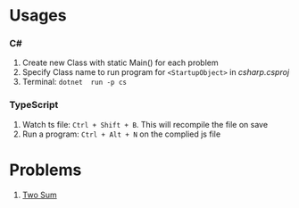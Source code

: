 # Usages
### C#
1. Create new Class with static Main() for each problem
2. Specify Class name to run program for ```<StartupObject>``` in *csharp.csproj*
3. Terminal: ```dotnet  run -p cs```

### TypeScript
1. Watch ts file: ```Ctrl + Shift + B```. This will recompile the file on save
2. Run a program: ```Ctrl + Alt + N``` on the complied js file

# Problems
1. [Two Sum](https://leetcode.com/problems/two-sum/)
